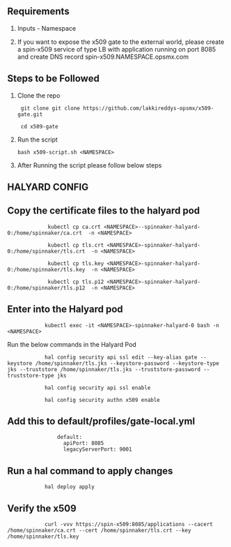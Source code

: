 ## Requirements

1. Inputs - Namespace

2. If you want to expose the x509 gate to the external world, please create a spin-x509 service of type LB with application running on port 8085 
and create DNS record spin-x509.NAMESPACE.opsmx.com 

## Steps to be Followed

1. Clone the repo 

        git clone git clone https://github.com/lakkireddys-opsmx/x509-gate.git
        
        cd x509-gate
        
2.  Run the script 

        bash x509-script.sh <NAMESPACE>
 
3. After Running the script please follow below steps

## HALYARD CONFIG

## Copy the certificate files to the halyard pod

                 kubectl cp ca.crt <NAMESPACE>--spinnaker-halyard-0:/home/spinnaker/ca.crt  -n <NAMESPACE>

                 kubectl cp tls.crt <NAMESPACE>-spinnaker-halyard-0:/home/spinnaker/tls.crt  -n <NAMESPACE>
                 
                 kubectl cp tls.key <NAMESPACE>-spinnaker-halyard-0:/home/spinnaker/tls.key  -n <NAMESPACE>
                 
                 kubectl cp tls.p12 <NAMESPACE>-spinnaker-halyard-0:/home/spinnaker/tls.p12  -n <NAMESPACE>


   ## Enter into the Halyard pod 

                kubectl exec -it <NAMESPACE>-spinnaker-halyard-0 bash -n <NAMESPACE>

Run the below commands in the Halyard Pod

                hal config security api ssl edit --key-alias gate --keystore /home/spinnaker/tls.jks --keystore-password --keystore-type jks --truststore /home/spinnaker/tls.jks --truststore-password --truststore-type jks

                hal config security api ssl enable

                hal config security authn x509 enable

  ## Add this to default/profiles/gate-local.yml

                    default:
                      apiPort: 8085
                      legacyServerPort: 9001

  ## Run a hal command to apply changes
    
                hal deploy apply


## Verify the x509 

                curl -vvv https://spin-x509:8085/applications --cacert /home/spinnaker/ca.crt --cert /home/spinnaker/tls.crt --key /home/spinnaker/tls.key
